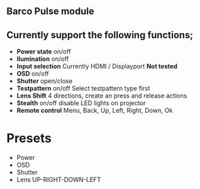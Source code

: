 ## Barco Pulse module

## Currently support the following functions;

* **Power state** on/off
* **Ilumination** on/off
* **Input selection** Currently HDMI / Displayport **Not tested**
* **OSD** on/off
* **Shutter** open/close
* **Testpattern** on/off Select testpattern type first
* **Lens Shift** 4 directions, create an press and release actions
* **Stealth** on/off disable LED lights on projector
* **Remote control** Menu, Back, Up, Left, Right, Down, Ok

# Presets

* Power
* OSD
* Shutter
* Lens UP-RIGHT-DOWN-LEFT
